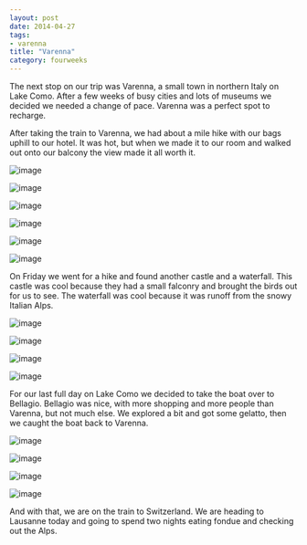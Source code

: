 ```yaml
---
layout: post
date: 2014-04-27
tags:
- varenna
title: "Varenna"
category: fourweeks
---
```

<p>The next stop on our trip was Varenna, a small town in northern Italy on Lake Como. After a few weeks of busy cities and lots of museums we decided we needed a change of pace. Varenna was a perfect spot to recharge.&nbsp;</p>
<p>After taking the train to Varenna, we had about a mile hike with our bags uphill to our hotel. It was hot, but when we made it to our room and walked out onto our balcony the view made it all worth it.&nbsp;</p>
<p><img alt="image" src="/images/76bfbeeb0fe0d18005caacef4440c329a9abe45f73668581f27236bd595bae32.jpg" /></p>
<p><img alt="image" src="/images/77d2654ce61e05b737c207cb4b14836233162b8ffc24f006a19d0b50543a73ce.jpg" /></p>
<p><img alt="image" src="/images/ccf33edd11481499d86e50270293c77595c4458965f9117f6832138cc3b769df.jpg" /></p>
<p><img alt="image" src="/images/d6adb3b34e9e552a720fb327f2828c116965d9f726aef30558c1855b61ac31c2.jpg" /></p>
<p><img alt="image" src="/images/c6dc81dce8e86f41a18db044cd108a2492810cff20e7f6e77c7b492cf9e1372d.jpg" /></p>
<p><img alt="image" src="/images/2724b8df96159b4a42763e44ceddd8d4ed0bf1506ca901d305a332142786c1af.jpg" /></p>
<p></p>
<p>On Friday we went for a hike and found another castle and a waterfall. This castle was cool because they had a small falconry and brought the birds out for us to see. The waterfall was cool because it was runoff from the snowy Italian Alps.</p>
<p><img alt="image" src="/images/fb3c1e3ab33416399e52f18c122bbd4d82829b1e81032692c8a6fba7966f6127.jpg" /></p>
<p><img alt="image" src="/images/af85797d687c6839d759e2081f5e7b77a1ab3e55fd8d4ce8b9a0be139ea5f1d6.jpg" /></p>
<p><img alt="image" src="/images/357b1c4fc375a369b5f878413aa72f0d9f0a37f46e0691d45b512555f2354314.jpg" /></p>
<p><img alt="image" src="/images/be596d06905c65362a73368b481864aa71f9784781db45a0057802988d61bde1.jpg" /></p>
<p></p>
<p>For our last full day on Lake Como we decided to take the boat over to Bellagio. Bellagio was nice, with more shopping and more people than Varenna, but not much else. We explored a bit and got some gelatto, then we caught the boat back to Varenna.</p>
<p><img alt="image" src="/images/98109dd2a2b6fafd534ae7d240ea1e36dd179873db41909ebee8b3af869f1776.jpg" /></p>
<p><img alt="image" src="/images/415d69000a0c3b064d268b79592e468001321bef18d4cc03fc49579f2e79dc3d.jpg" /></p>
<p><img alt="image" src="/images/d4628622248b3ade77ee66791b10da050a4782e0a02ad058d5a6f3cab7a4bcec.jpg" /></p>
<p><img alt="image" src="/images/2a796e8769b58ce0ad1ae13d93b934cd41802c322f93fde613a8a85f8e6bbccb.jpg" /></p>
<p></p>
<p>And with that, we are on the train to Switzerland. We are heading to Lausanne today and going to spend two nights eating fondue and checking out the Alps.</p>
